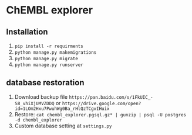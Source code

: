 # ChEMBL explorer

## Installation
1. `pip install -r requirments`
2. `python manage.py makemigrations`
3. `python manage.py migrate`
4. `python manage.py runserver`

## database restoration
1. Download backup file `https://pan.baidu.com/s/1FkUIC_-S8_vhiXjUMVZDDQ`
or `https://drive.google.com/open?id=1LOm2Hxu7PwuhWg0Ba_rHlQzTCgvIHuix`
2. Restore: `cat chembl_explorer.pgsql.gz* | gunzip | psql -U postgres -d chembl_explorer`
3. Custom database setting at `settings.py`